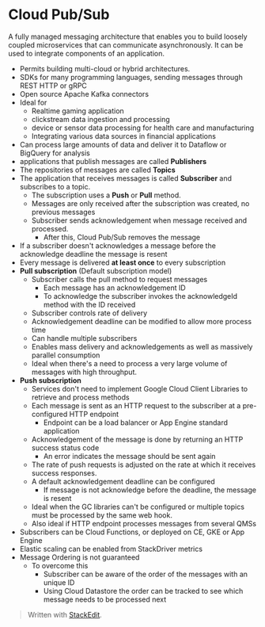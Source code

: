 # Cloud Pub/Sub

A fully managed messaging architecture that enables you to build loosely coupled microservices that can communicate asynchronously. It can be used to integrate components of an application.

- Permits building multi-cloud or hybrid architectures.
- SDKs for many programming languages, sending messages through REST HTTP or gRPC 
- Open source Apache Kafka connectors
- Ideal for
	- Realtime gaming application
	- clickstream data ingestion and processing 
	- device or sensor data processing for health care and manufacturing
	- Integrating various data sources in financial applications
-  Can process large amounts of data and deliver it to Dataflow or BigQuery for analysis
- applications that publish messages are called **Publishers**
-  The repositories of messages are called **Topics**
- The application that receives messages is called **Subscriber** and subscribes to a topic. 
	- The subscription uses a **Push** or **Pull** method.
	- Messages are only received after the subscription was created, no previous messages
	- Subscriber sends acknowledgement when message received and processed.
		- After this, Cloud Pub/Sub removes the message
- If a subscriber doesn't acknowledges a message before the acknowledge deadline the message is resent
- Every message is delivered **at least once** to every subscription
- **Pull subscription** (Default subscription model)
	- Subscriber calls the pull method to request messages
		- Each message has an acknowledgement ID
		- To acknowledge the subscriber invokes the acknowledgeId method with the ID received
	- Subscriber controls rate of delivery
	- Acknowledgement deadline can be modified to allow more process time
	- Can handle multiple subscribers
	- Enables mass delivery and acknowledgements as well as massively parallel consumption
	- Ideal when there's a need to process a very large volume of messages with high throughput.
- **Push subscription**
	- Services don't need to implement Google Cloud Client Libraries to retrieve and process methods
	- Each message is sent as an HTTP request to the subscriber at a pre-configured HTTP endpoint
		- Endpoint can be a load balancer or App Engine standard application
	- Acknowledgement of the message is done by returning an HTTP success status code
		- An error indicates the message should be sent again
	- The rate of push requests is adjusted on the rate at which it receives success responses.
	- A default acknowledgement deadline can be configured
		- If message is not acknowledge before the deadline, the message is resent
	- Ideal when the GC libraries can't be configured or multiple topics must be processed by the same web hook.
	- Also ideal if HTTP endpoint processes messages from several QMSs
- Subscribers can be Cloud Functions, or deployed on CE, GKE or App Engine
- Elastic scaling can be enabled from StackDriver metrics
- Message Ordering is not guaranteed
	- To overcome this
		- Subscriber can be aware of the order of the messages with an unique ID
		- Using Cloud Datastore the order can be tracked to see which message needs to be processed next

> Written with [StackEdit](https://stackedit.io/).
<!--stackedit_data:
eyJoaXN0b3J5IjpbOTQ4NDIyODAxLC0xNzg4MjcwMDQwLC0xOD
I2ODc2MTQwLDE0NTAwMTc4NzIsMTc3Mzc2ODc1NV19
-->